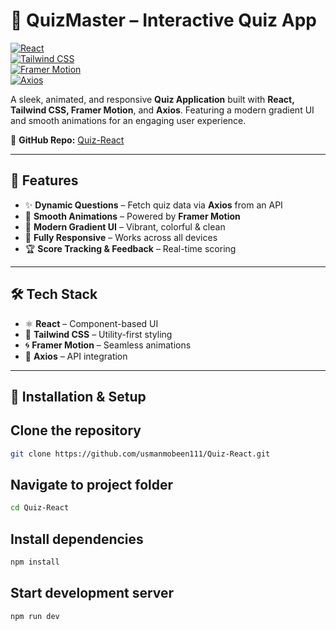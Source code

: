 # 🎯 QuizMaster – Interactive Quiz App  

[![React](https://img.shields.io/badge/React-18.2.0-blue?logo=react)](https://react.dev/)  
[![Tailwind CSS](https://img.shields.io/badge/TailwindCSS-3.4.0-38B2AC?logo=tailwind-css)](https://tailwindcss.com/)  
[![Framer Motion](https://img.shields.io/badge/Framer%20Motion-7.6.0-FF0080?logo=framer)](https://www.framer.com/motion/)  
[![Axios](https://img.shields.io/badge/Axios-1.6.0-5A29E4?logo=axios)](https://axios-http.com/)  

A sleek, animated, and responsive **Quiz Application** built with **React, Tailwind CSS, Framer Motion**, and **Axios**. Featuring a modern gradient UI and smooth animations for an engaging user experience.  

🔗 **GitHub Repo:** [Quiz-React](https://github.com/usmanmobeen111/Quiz-React.git)  

---

## 🌟 Features  

- ✨ **Dynamic Questions** – Fetch quiz data via **Axios** from an API  
- 🎨 **Smooth Animations** – Powered by **Framer Motion**  
- 🌈 **Modern Gradient UI** – Vibrant, colorful & clean  
- 📱 **Fully Responsive** – Works across all devices  
- 🏆 **Score Tracking & Feedback** – Real-time scoring  

---

## 🛠️ Tech Stack  

- ⚛️ **React** – Component-based UI  
- 🎨 **Tailwind CSS** – Utility-first styling  
- 🌀 **Framer Motion** – Seamless animations  
- 🔗 **Axios** – API integration  

---

## 🚀 Installation & Setup  

## Clone the repository
```bash
git clone https://github.com/usmanmobeen111/Quiz-React.git
```
## Navigate to project folder
```bash
cd Quiz-React
```
## Install dependencies
```bash
npm install
```
## Start development server
```bash
npm run dev
```
